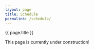 ```yaml
---
layout: page
title: Schedule
permalink: /schedule/
---
```


<div class="card my-3 text-center">

<div class="card-header">{{ page.title }}</div>

<div class="card-body">
    <p class="card-text">This page is currently under construction!</p>
</div>

</div>
